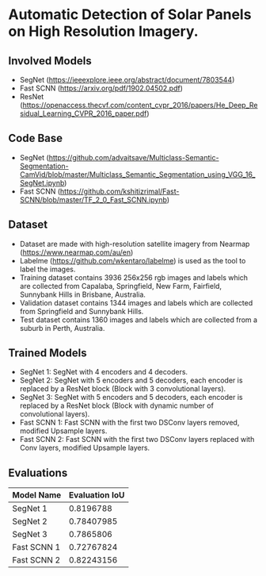 # Automatic Detection of Solar Panels on High Resolution Imagery.
## Involved Models 
- SegNet (https://ieeexplore.ieee.org/abstract/document/7803544)
- Fast SCNN (https://arxiv.org/pdf/1902.04502.pdf)
- ResNet (https://openaccess.thecvf.com/content_cvpr_2016/papers/He_Deep_Residual_Learning_CVPR_2016_paper.pdf)
## Code Base
- SegNet (https://github.com/advaitsave/Multiclass-Semantic-Segmentation-CamVid/blob/master/Multiclass_Semantic_Segmentation_using_VGG_16_SegNet.ipynb)
- Fast SCNN (https://github.com/kshitizrimal/Fast-SCNN/blob/master/TF_2_0_Fast_SCNN.ipynb)
## Dataset
- Dataset are made with high-resolution satellite imagery from Nearmap (https://www.nearmap.com/au/en)
- Labelme (https://github.com/wkentaro/labelme) is used as the tool to label the images.
- Training dataset contains 3936 256x256 rgb images and labels which are collected
from Capalaba, Springfield, New Farm, Fairfield, Sunnybank Hills in Brisbane, Australia.
- Validation dataset contains 1344 images and labels which are collected from
Springfield and Sunnybank Hills.
- Test dataset contains 1360 images and labels which are collected from a suburb in Perth, Australia.
## Trained Models 
- SegNet 1: SegNet with 4 encoders and 4 decoders.
- SegNet 2: SegNet with 5 encoders and 5 decoders, each encoder is replaced by a ResNet block (Block with 3 convolutional layers).
- SegNet 3: SegNet with 5 encoders and 5 decoders, each encoder is replaced by a ResNet block (Block with dynamic number of convolutional layers).
- Fast SCNN 1: Fast SCNN with the first two DSConv layers removed, modified Upsample layers.
- Fast SCNN 2: Fast SCNN with the first two DSConv layers replaced with Conv layers, modified Upsample layers. 
## Evaluations
|Model Name|Evaluation IoU| 
|---|---|
|SegNet 1|0.8196788|
|SegNet 2|0.78407985|
|SegNet 3|0.7865806|
|Fast SCNN 1|0.72767824|
|Fast SCNN 2|0.82243156|

